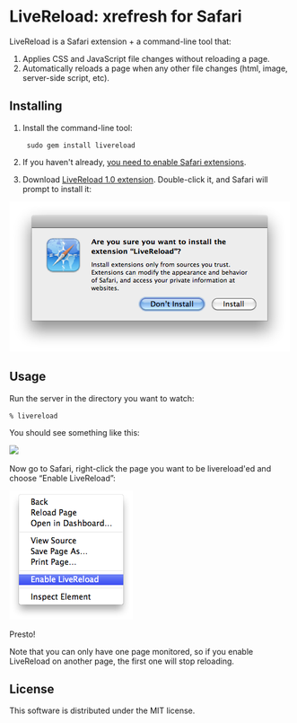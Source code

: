 LiveReload: xrefresh for Safari
===============================

LiveReload is a Safari extension + a command-line tool that:

1. Applies CSS and JavaScript file changes without reloading a page.
2. Automatically reloads a page when any other file changes (html, image, server-side script, etc).


Installing
----------

1. Install the command-line tool:

        sudo gem install livereload

2. If you haven't already, [you need to enable Safari extensions](http://safariextensions.tumblr.com/post/680219521/post-how-to-enable-extensions-06-09-10).

3. Download [LiveReload 1.0 extension](http://github.com/downloads/mockko/livereload/LiveReload-1.0.safariextz). Double-click it, and Safari will prompt to install it:

![](http://github.com/mockko/livereload/raw/master/docs/images/safari-install-prompt.png)


Usage
-----

Run the server in the directory you want to watch:

    % livereload
    
You should see something like this:

![](http://github.com/mockko/livereload/raw/master/docs/images/livereload-server-running.png)

Now go to Safari, right-click the page you want to be livereload'ed and choose “Enable LiveReload”:

![](http://github.com/mockko/livereload/raw/master/docs/images/safari-context-menu.png)

Presto!

Note that you can only have one page monitored, so if you enable LiveReload on another page, the first one will stop reloading.


License
-------

This software is distributed under the MIT license.
